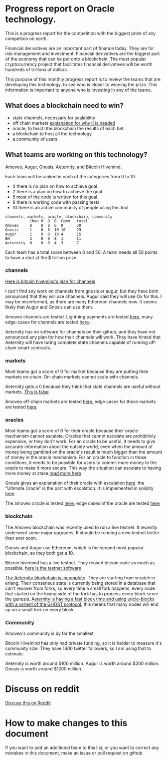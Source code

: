 # Progress report on Oracle technology.

This is a progress report for the competition with the biggest prize of any compeition on earth.

Financial derivatives are an important part of finance today. They are for risk management and investment.
Financial derivatives are the biggest part of the economy that can be put onto a blockchain.
The most popular cryptocurrency project that facilitates financial derivatives will be worth hundreds of trillions of dollars.

This purpose of this monthly progress report is to review the teams that are developing this technology, to see who is closer to winning the prize. This information is important to anyone who is investing in any of the teams.

## What does a blockchain need to win?
* state channels, necessary for scalability
* off chain markets [explanation for why it is needed](design/state_channel_without_off_chain_market.md) 
* oracle, to teach the blockchain the results of each bet.
* a blockchain to host all the technology
* a community of users

## What teams are working on this technology?
Amoveo, Augur, Gnosis, Aeternity, and Bitcoin Hivemind.

Each team will be ranked in each of the categories from 0 to 10.
* 0 there is no plan on how to achieve goal
* 2 there is a plan on how to achieve the goal
* 5 most of the code is written for this goal.
* 8 there is working code with passing tests
* 10 there is an active community of people using this tool

```
channels, markets, oracle, blockchain, community
           Chan M  O  B  Comm   total
Amoveo     8    8  8  6  0      30
Gnosis     1    0  8  10 10     29
Augur      1    0  0  10 4      15
BH         2    0  0  8  1      11
Aeternity  0    0  0  4  3      7
```

Each team has a total score between 0 and 50.
A team needs all 50 points to have a shot at the $ trillion prize.


### channels

[Here is bitcoin hivemind's plan for channels](http://bitcoinhivemind.com/blog/lightning-network/)

I can't find any work on channels from gnosis or augur, but they have both announced that they will use channels. Augur said they will use Ox for this.
I may be misinformed, as there are many Ethereum channels now. It seems likely that Augur and Gnosis can use them.

Amoveo channels are tested. Lightning payments are tested [here](/tests/test_lightning.py), many edge-cases for channels are tested [here](/apps/ae_core/src/consensus/txs/test_txs.erl).

Aeternity has no software for channels on their github, and they have not announced any plan for how their channels will work. They have hinted that Aeternity will have turing complete state channels capable of running off-chain smart contracts.

### markets

Most teams got a score of 0 for market because they are putting their markets on-chain. On-chain markets cannot scale with channels.

Aeternity gets a 0 because they think that state channels are useful without markets. [This is false](design/state_channel_without_off_chain_market.md)

Amoveo off-chain markets are tested [here](/tests/test_market.py), edge cases for these markets are tested [here](/apps/ae_core/src/channels/market.erl).

### oracles

Most teams got a score of 0 for their oracle because their oracle mechanism cannot escalate.
Oracles that cannot escalate are prohibitivly expensive, or they don't work.
For an oracle to be useful, it needs to give accurate information about the outside world, even when the amount of money being gambled on the oracle's result is much bigger than the amount of money in the oracle mechanism. For an oracle to function in those conditions, it needs to be possible for users to commit more money to the oracle to make it more secure. This way the situation can escalate to having more money at stake.[read more here](design/oracle_motivations.md)

Gnosis gives an explanation of their oracle with escalation [here](https://blog.gnosis.pm/a-visit-to-the-oracle-fefc9dec5462). the "Ultimate Oracle" is the part with escalation. It is implemented in solidity [here](https://github.com/gnosis/gnosis-contracts/tree/master/contracts/Oracles)

The amoveo oracle is tested [here](/tests/test_market.py), edge cases of the oracle are tested [here](/apps/ae_core/src/consensus/txs/test_txs.erl)

### blockchain

The Amoveo blockchain was recently used to run a live testnet. It recently underwent some major upgrades. It should be running a new testnet better than ever soon.

Gnosis and Augur use Ethereum, which is the second most popular blockchain, so they both get a 10.

Bitcoin hivemind has a live testnet. They reused bitcoin code as much as possible. [here is the testnet software](https://github.com/bitcoin-hivemind/hivemind)

[The Aeternity blockchain is incomplete](https://github.com/aeternity/epoch). They are starting from scratch in erlang. Their consensus state is currently being stored in a database that can't recover from forks, so every time a small fork happens, every node that started on the losing side of the fork has to process every block since the genesis. [Aeternity is having a fast block time and using uncle-blocks with a varient of the GHOST protocol](https://blog.aeternity.com/state-of-development-week-of-sep-25-2017-804c50d5e5d1), this means that many nodes will end up on a small fork on every block.

### Community

Amoveo's community is by far the smallest.

Bitcoin Hivemind has only had private funding, so it is harder to measure it's community size. They have 1600 twitter followers, so I am using that to estimate.

Aeternity is worth around $100 million.
Augur is worth around $200 million.
Gnosis is worth around $1200 million.

# Discuss on reddit

[Discuss this on Reddit](https://www.reddit.com/r/Amoveo/comments/73tn7z/progress_of_each_of_5_teams_competing_for_the/)

# How to make changes to this document

If you want to add an additional team to this list, or you want to correct any mistakes in this document, make an issue or pull request on github.

